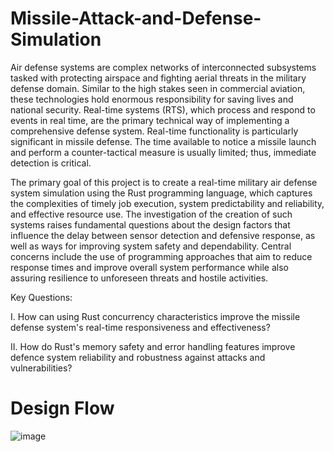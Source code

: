 # Missile-Attack-and-Defense-Simulation

Air defense systems are complex networks of interconnected subsystems tasked with protecting airspace and fighting aerial threats in the military defense domain. Similar to the high stakes seen in commercial aviation, these technologies hold enormous responsibility for saving lives and national security. Real-time systems (RTS), which process and respond to events in real time, are the primary technical way of implementing a comprehensive defense system. Real-time functionality is particularly significant in missile defense. The time available to notice a missile launch and perform a counter-tactical measure is usually limited; thus, immediate detection is critical. 

The primary goal of this project is to create a real-time military air defense system simulation using the Rust programming language, which captures the complexities of timely job execution, system predictability and reliability, and effective resource use. The investigation of the creation of such systems raises fundamental questions about the design factors that influence the delay between sensor detection and defensive response, as well as ways for improving system safety and dependability. Central concerns include the use of programming approaches that aim to reduce response times and improve overall system performance while also assuring resilience to unforeseen threats and hostile activities. 

Key Questions:

I.	How can using Rust concurrency characteristics improve the missile defense 
system's real-time responsiveness and effectiveness? 

II.	How do Rust's memory safety and error handling features improve defence system 
reliability and robustness against attacks and vulnerabilities?

# Design Flow
![image](https://github.com/user-attachments/assets/49b5cd0d-e59c-441f-9a45-d3dc5971730f)

